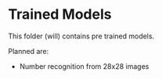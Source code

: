 # Trained Models
This folder (will) contains pre trained models.

Planned are:
- Number recognition from 28x28 images
